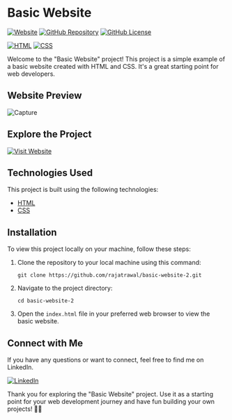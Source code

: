 # Basic Website

[![Website](https://img.shields.io/badge/Visit%20Website-Basic%20Website-blue)](https://rajatrawal.github.io/basic-website-2/)
[![GitHub Repository](https://img.shields.io/badge/GitHub%20Repo-Basic%20Website-green)](https://github.com/rajatrawal/basic-website-2)
[![GitHub License](https://img.shields.io/badge/license-MIT-blue.svg)](LICENSE)

[![HTML](https://img.shields.io/badge/HTML-5-red)](https://developer.mozilla.org/en-US/docs/Web/HTML)
[![CSS](https://img.shields.io/badge/CSS-3-blue)](https://developer.mozilla.org/en-US/docs/Web/CSS)

Welcome to the "Basic Website" project! This project is a simple example of a basic website created with HTML and CSS. It's a great starting point for web developers.

## Website Preview
![Capture](https://github.com/rajatrawal/basic-website-2/assets/72153827/a7f9c97a-d0c2-4fbc-bc84-5ec295e69ae7)

## Explore the Project

[![Visit Website](https://img.shields.io/badge/Visit%20Website-Basic%20Website-blue)](https://rajatrawal.github.io/basic-website-2/)

## Technologies Used

This project is built using the following technologies:

- [HTML](https://developer.mozilla.org/en-US/docs/Web/HTML)
- [CSS](https://developer.mozilla.org/en-US/docs/Web/CSS)

## Installation

To view this project locally on your machine, follow these steps:

1. Clone the repository to your local machine using this command:

   ```shell
   git clone https://github.com/rajatrawal/basic-website-2.git
   ```

2. Navigate to the project directory:

   ```shell
   cd basic-website-2
   ```

3. Open the `index.html` file in your preferred web browser to view the basic website.



## Connect with Me

If you have any questions or want to connect, feel free to find me on LinkedIn.

[![LinkedIn](https://img.shields.io/badge/LinkedIn-rajatrawal-blue)](https://www.linkedin.com/in/rajatrawal/)

Thank you for exploring the "Basic Website" project. Use it as a starting point for your web development journey and have fun building your own projects! 🚀🌟
